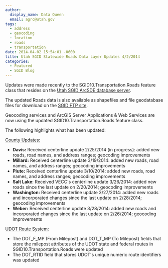 ```yaml
---
author:
  display_name: Data Queen
  email: agrc@utah.gov
tags:
  - address
  - geocoding
  - location
  - roads
  - transportation
date: 2014-04-02 15:54:01 -0600
title: Utah SGID Statewide Roads Data Layer Updates 4/2/2014
categories:
  - Featured
  - SGID Blog
---
```

<p>Updates were made recently to the SGID10.Transportation.Roads feature class that resides on the <a href="{{ "/sgid-database/" | prepend: site.baseurl }}">Utah SGID ArcSDE database server</a>.</p>
<p>The updated Roads data is also available as shapefiles and file geodatabase files for download on the <a href="ftp://ftp.agrc.utah.gov/UtahSGID_Vector/UTM12_NAD83/TRANSPORTATION/PackagedData/_Statewide/UtahRoadAndHighwaySystem/">SGID FTP site</a>.</p>
<p>Geocoding services and ArcGIS Server Applications & Web Services are now using the updated SGID10.Transportation.Roads feature class.</p>
<p>The following highlights what has been updated:</p>
<p><span style="text-decoration: underline;">County Updates:</span></p>
<ul>
<li><strong>Davis:</strong> Received centerline update 2/25/2014 (in progress): added new roads, road names, and address ranges; geocoding improvements</li>
<li><strong>Millard:</strong> Received centerline update 3/19/2014: added new roads, road names, and address ranges; geocoding improvements
<li><strong>Piute:</strong> Received centerline update 3/10/2014: added new roads, road names, and address ranges; geocoding improvements</li>
<li><strong>Salt Lake:</strong> Received VECC's centerline update 3/26/2014: added new roads since the last update on 2/20/2014; geocoding improvements</li>
<li><strong>Washington:</strong> Received centerline update 3/27/2014: added new roads and incorporated changes since the last update on 2/28/2014; geocoding improvements</li>
<li><strong>Weber:</strong> Received centerline update 3/28/2014: added new roads and incorporated changes since the last update on 2/26/2014; geocoding improvements</li>
</ul>
<p><span style="text-decoration: underline;">UDOT Route System:</span></p>
<ul>
<li>The DOT_F_MP (From Milepost) and DOT_T_MP (To Milepost) fields that store the milepost attributes of the UDOT state and federal routes in SGID10.Transportation.Roads were updated</li>
<li>The DOT_RTID field that stores UDOT's unique numeric route identifiers was updated</li>
</ul>
</ul>
</ul>
